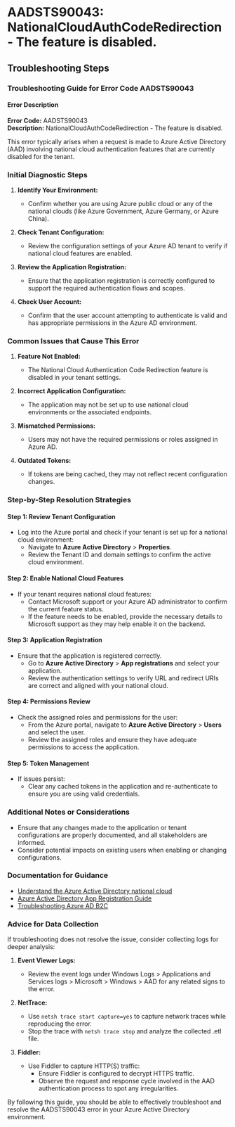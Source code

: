 
# AADSTS90043: NationalCloudAuthCodeRedirection - The feature is disabled.


## Troubleshooting Steps
### Troubleshooting Guide for Error Code AADSTS90043

#### Error Description
**Error Code:** AADSTS90043  
**Description:** NationalCloudAuthCodeRedirection - The feature is disabled.

This error typically arises when a request is made to Azure Active Directory (AAD) involving national cloud authentication features that are currently disabled for the tenant.

### Initial Diagnostic Steps

1. **Identify Your Environment:**
   - Confirm whether you are using Azure public cloud or any of the national clouds (like Azure Government, Azure Germany, or Azure China).

2. **Check Tenant Configuration:**
   - Review the configuration settings of your Azure AD tenant to verify if national cloud features are enabled.

3. **Review the Application Registration:**
   - Ensure that the application registration is correctly configured to support the required authentication flows and scopes.

4. **Check User Account:**
   - Confirm that the user account attempting to authenticate is valid and has appropriate permissions in the Azure AD environment.

### Common Issues that Cause This Error

1. **Feature Not Enabled:**
   - The National Cloud Authentication Code Redirection feature is disabled in your tenant settings.

2. **Incorrect Application Configuration:**
   - The application may not be set up to use national cloud environments or the associated endpoints.

3. **Mismatched Permissions:**
   - Users may not have the required permissions or roles assigned in Azure AD.

4. **Outdated Tokens:**
   - If tokens are being cached, they may not reflect recent configuration changes.

### Step-by-Step Resolution Strategies

#### Step 1: Review Tenant Configuration
- Log into the Azure portal and check if your tenant is set up for a national cloud environment:
  - Navigate to **Azure Active Directory** > **Properties**.
  - Review the Tenant ID and domain settings to confirm the active cloud environment.

#### Step 2: Enable National Cloud Features
- If your tenant requires national cloud features:
  - Contact Microsoft support or your Azure AD administrator to confirm the current feature status.
  - If the feature needs to be enabled, provide the necessary details to Microsoft support as they may help enable it on the backend.

#### Step 3: Application Registration
- Ensure that the application is registered correctly.
  - Go to **Azure Active Directory** > **App registrations** and select your application.
  - Review the authentication settings to verify URL and redirect URIs are correct and aligned with your national cloud.

#### Step 4: Permissions Review
- Check the assigned roles and permissions for the user:
  - From the Azure portal, navigate to **Azure Active Directory** > **Users** and select the user.
  - Review the assigned roles and ensure they have adequate permissions to access the application.

#### Step 5: Token Management
- If issues persist:
  - Clear any cached tokens in the application and re-authenticate to ensure you are using valid credentials.

### Additional Notes or Considerations

- Ensure that any changes made to the application or tenant configurations are properly documented, and all stakeholders are informed.
- Consider potential impacts on existing users when enabling or changing configurations.

### Documentation for Guidance

- [Understand the Azure Active Directory national cloud](https://docs.microsoft.com/en-us/azure/active-directory/develop/authentication-scenarios)
- [Azure Active Directory App Registration Guide](https://docs.microsoft.com/en-us/azure/active-directory/develop/quickstart-register-app)
- [Troubleshooting Azure AD B2C](https://docs.microsoft.com/en-us/azure/active-directory-b2c/troubleshoot)

### Advice for Data Collection
If troubleshooting does not resolve the issue, consider collecting logs for deeper analysis:

1. **Event Viewer Logs:**
   - Review the event logs under Windows Logs > Applications and Services logs > Microsoft > Windows > AAD for any related signs to the error.

2. **NetTrace:**
   - Use `netsh trace start capture=yes` to capture network traces while reproducing the error.
   - Stop the trace with `netsh trace stop` and analyze the collected .etl file.

3. **Fiddler:**
   - Use Fiddler to capture HTTP(S) traffic:
     - Ensure Fiddler is configured to decrypt HTTPS traffic.
     - Observe the request and response cycle involved in the AAD authentication process to spot any irregularities.

By following this guide, you should be able to effectively troubleshoot and resolve the AADSTS90043 error in your Azure Active Directory environment.